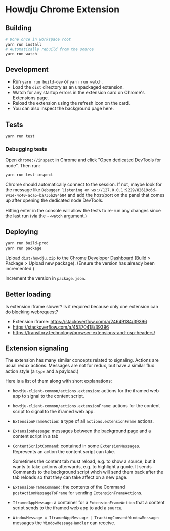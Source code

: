 # Howdju Chrome Extension

## Building

```sh
# Done once in workspace root
yarn run install
# Automatically rebuild from the source
yarn run watch
```

## Development

- Run `yarn run build-dev` or `yarn run watch`.
- Load the `dist` directory as an unpackaged extension.
- Watch for any startup errors in the extension card on Chrome's Extensions page.
- Reload the extension using the refresh icon on the card.
- You can also inspect the background page here.

## Tests

```sh
yarn run test
```

### Debugging tests

Open `chrome://inspect` in Chrome and click "Open dedicated DevTools for node". Then run:

```sh
yarn run test-inspect
```

Chrome should automatically connect to the session. If not, maybe look for the message like
`Debugger listening on ws://127.0.0.1:9229/82619c6d-941e-4c40-aca5-ba736b294b84` and add the host/port on the panel
that comes up after opening the dedicated node DevTools.

Hitting enter in the console will allow the tests to re-run any changes since the last run (via the `--watch` argument.)

## Deploying

```sh
yarn run build-prod
yarn run package
```

Upload `dist/howdju.zip` to the [Chrome Developer
Dashboard](https://chrome.google.com/webstore/developer/dashboard) (Build > Package > Upload new
package). (Ensure the version has already been incremented.)

Increment the version in `package.json`.

## Better loading

Is extension iframe slower? Is it required because only one
extension can do blocking webrequest?

- Extension iframe: https://stackoverflow.com/a/24649134/39396
- https://stackoverflow.com/a/45370418/39396
- https://transitory.technology/browser-extensions-and-csp-headers/

## Extension signaling

The extension has many similar concepts related to signaling. Actions are usual redux actions.
Messages are not for redux, but have a similar flux action style (a `type` and a payload.)

Here is a list of them along with short explanations:

- `howdju-client-common/actions.extension`: actions for the iframed web app to signal to the content
  script.
- `howdju-client-common/actions.extensionFrame`: actions for the content script to signal to the
  iframed web app.
- `ExtensionFrameAction`: a type of all `actions.extensionFrame` actions.
- `ExtensionMessage`: messages between the background page and a content script in a tab
- `ContentScriptCommand`: contained in some `ExtensionMessage`s. Represents an action the
  content script can take.

  Sometimes the content tab must reload, e.g. to show a source, but it
  wants to take actions afterwards, e.g. to highlight a quote. It sends Commands to the background
  script whch will send them back after the tab reloads so that they can take affect on a new page.

- `ExtensionFrameCommand`: the contents of the Command `postActionMessageToFrame` for sending
  `ExtensionFrameAction`s.
- `IframedAppMessage`: a container for a `ExtensionFrameAction` that a
  content script sends to the iframed web app to add a `source`.
- `WindowMessage = IframedAppMessage | TrackingConsentWindowMessage`: messages the
  `WindowMessageHandler` can receive.
